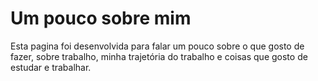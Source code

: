 # Um pouco sobre mim

Esta pagina foi desenvolvida para falar um pouco sobre o que gosto de fazer, sobre trabalho, minha trajetória do trabalho e coisas que gosto de estudar e trabalhar.
